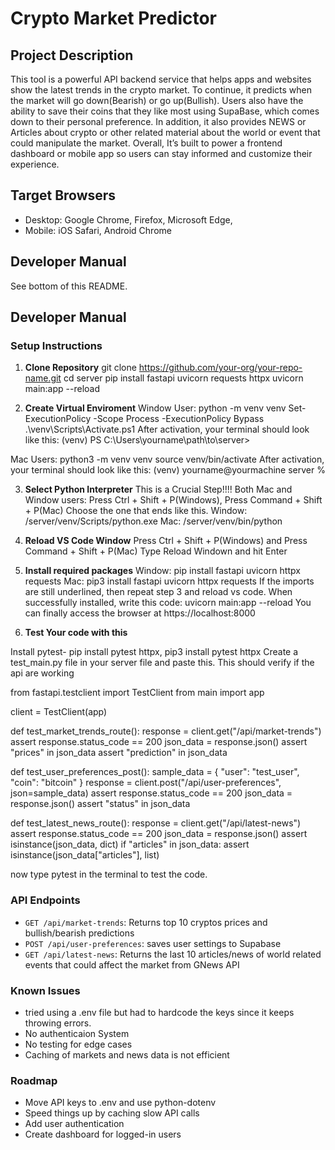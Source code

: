 # Crypto Market Predictor

## Project Description

This tool is a powerful API backend service that helps apps and websites show the latest trends in the crypto market. To continue, it predicts
when the market will go down(Bearish) or go up(Bullish). Users also have the ability to save their coins that they like most using SupaBase, which comes down to their personal preference. In addition, it also provides NEWS or Articles about crypto or other related material about the world
or event that could manipulate the market. Overall, It’s built to power a frontend dashboard or mobile app so users can stay informed and customize their experience.

## Target Browsers

- Desktop: Google Chrome, Firefox, Microsoft Edge,
- Mobile: iOS Safari, Android Chrome

## Developer Manual

See bottom of this README.

## Developer Manual

### Setup Instructions

1. **Clone Repository**
   git clone https://github.com/your-org/your-repo-name.git
   cd server
   pip install fastapi uvicorn requests httpx
   uvicorn main:app --reload

2. **Create Virtual Enviroment**
   Window User:
   python -m venv venv
   Set-ExecutionPolicy -Scope Process -ExecutionPolicy Bypass
   .\venv\Scripts\Activate.ps1
   After activation, your terminal should look like this: (venv) PS C:\Users\yourname\path\to\server>

Mac Users:
python3 -m venv venv
source venv/bin/activate
After activation, your terminal should look like this: (venv) yourname@yourmachine server %

3. **Select Python Interpreter**
   This is a Crucial Step!!!!
   Both Mac and Window users:
   Press Ctrl + Shift + P(Windows), Press Command + Shift + P(Mac)
   Choose the one that ends like this.
   Window: /server/venv/Scripts/python.exe
   Mac: /server/venv/bin/python

4. **Reload VS Code Window**
   Press Ctrl + Shift + P(Windows) and Press Command + Shift + P(Mac)
   Type Reload Windown and hit Enter

5. **Install required packages**
   Window: pip install fastapi uvicorn httpx requests
   Mac: pip3 install fastapi uvicorn httpx requests
   If the imports are still underlined, then repeat step 3 and reload vs code.
   When successfully installed, write this code:
   uvicorn main:app --reload
   You can finally access the browser at https://localhost:8000

6. **Test Your code with this**

Install pytest- pip install pytest httpx, pip3 install pytest httpx
Create a test_main.py file in your server file and paste this.
This should verify if the api are working

from fastapi.testclient import TestClient
from main import app

client = TestClient(app)

def test_market_trends_route():
response = client.get("/api/market-trends")
assert response.status_code == 200
json_data = response.json()
assert "prices" in json_data
assert "prediction" in json_data

def test_user_preferences_post():
sample_data = {
"user": "test_user",
"coin": "bitcoin"
}
response = client.post("/api/user-preferences", json=sample_data)
assert response.status_code == 200
json_data = response.json()
assert "status" in json_data

def test_latest_news_route():
response = client.get("/api/latest-news")
assert response.status_code == 200
json_data = response.json()
assert isinstance(json_data, dict)
if "articles" in json_data:
assert isinstance(json_data["articles"], list)

now type pytest in the terminal to test the code.

### API Endpoints

- `GET /api/market-trends`: Returns top 10 cryptos prices and bullish/bearish predictions
- `POST /api/user-preferences`: saves user settings to Supabase
- `GET /api/latest-news`: Returns the last 10 articles/news of world related events that could affect the market from GNews API

### Known Issues

- tried using a .env file but had to hardcode the keys since it keeps throwing errors.
- No authenticaion System
- No testing for edge cases
- Caching of markets and news data is not efficient

### Roadmap

- Move API keys to .env and use python-dotenv
- Speed things up by caching slow API calls
- Add user authentication
- Create dashboard for logged-in users
